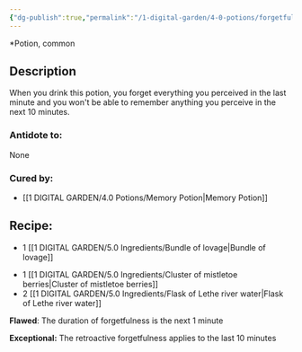 ```yaml
---
{"dg-publish":true,"permalink":"/1-digital-garden/4-0-potions/forgetfulness-potion/","tags":["potion","yr1","common"]}
---
```


*Potion, common 

## Description

When you drink this potion, you forget everything you perceived in the last minute and you won't be able to remember anything you perceive in the next 10 minutes.

### Antidote to: 
None

### Cured by:
- [[1 DIGITAL GARDEN/4.0 Potions/Memory Potion\|Memory Potion]]

## Recipe:

- 1 [[1 DIGITAL GARDEN/5.0 Ingredients/Bundle of lovage\|Bundle of lovage]]
* 1 [[1 DIGITAL GARDEN/5.0 Ingredients/Cluster of mistletoe berries\|Cluster of mistletoe berries]]
* 2 [[1 DIGITAL GARDEN/5.0 Ingredients/Flask of Lethe river water\|Flask of Lethe river water]]

**Flawed**:
The duration of forgetfulness is the next 1 minute

**Exceptional:**
The retroactive forgetfulness applies to the last 10 minutes